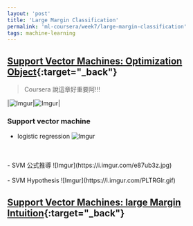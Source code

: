 ```yaml
---
layout: 'post'
title: 'Large Margin Classification'
permalink: 'ml-coursera/week7/large-margin-classification'
tags: machine-learning 
---
```



## [Support Vector Machines: Optimization Object](https://www.coursera.org/learn/machine-learning/lecture/sHfVT/optimization-objective){:target="_back"}

> Coursera 說這章好重要阿!!!

|![Imgur](https://i.imgur.com/VdYzEllh.jpg)|![Imgur](https://i.imgur.com/NCz73UCh.jpg)|


### Support vector machine

- logistic regression
![Imgur](https://i.imgur.com/Zx1PKud.jpg?1)
<br/>
<br/>
- SVM 公式推導
![Imgur](https://i.imgur.com/e87ub3z.jpg)
<br/>
<br/>
- SVM Hypothesis
![Imgur](https://i.imgur.com/PLTRGlr.gif)


## [Support Vector Machines: large Margin Intuition](https://www.coursera.org/learn/machine-learning/lecture/wrjaS/large-margin-intuition){:target="_back"}